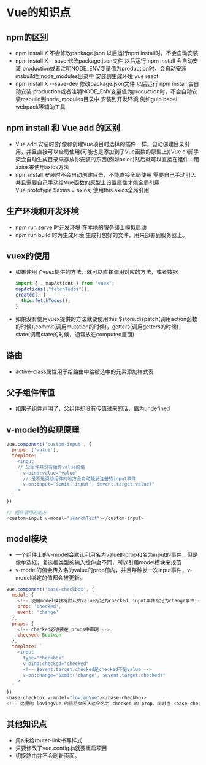 # Vue的知识点

## npm的区别

* npm install X 不会修改package.json 以后运行npm install时，不会自动安装
* npm install X --save 修改package.json文件 以后运行 npm install 会自动安装
production或者注明NODE_ENV变量值为production时，会自动安装msbuild到node_modules目录中 安装到生成环境 vue react
* npm install X --save-dev 修改package.json文件 以后运行 npm install 会自动安装
production或者注明NODE_ENV变量值为production时，不会自动安装msbuild到node_modules目录中 安装到开发环境 例如gulp babel webpack等辅助工具

## npm install 和 Vue add 的区别

* Vue add 安装时(好像和创建Vue项目时选择的插件一样，自动创建目录引用，并且直接可以全局使用(可能也是添加到了Vue函数的原型上))Vue cli脚手架会自动生成目录来存放你安装的东西(例如axios)然后就可以直接在组件中用axios来使用axios方法
* npm install 安装时不会自动创建目录，不能直接全局使用 需要自己手动引入 并且需要自己手动给Vue函数的原型上设置属性才能全局引用 Vue.prototype.$axios = axios; 使用this.axios全局引用

## 生产环境和开发环境

* npm run serve 时开发环境 在本地的服务器上模拟启动
* npm run build 时为生成环境 生成打包好的文件，用来部署到服务器上。

## vuex的使用

* 如果使用了vuex提供的方法，就可以直接调用对应的方法，或者数据

  ```javascript
  import { , mapActions } from "vuex";
  mapActions(["fetchTodos"]),
  created() {
    this.fetchTodos();
  }
  ```

* 如果没有使用vuex提供的方法就要使用this.$store.dispatch(调用action函数的时候),commit(调用mutation的时候)，getters(调用getters的时候)，state(调用state的时候，通常放在computed里面)

## 路由

* active-class属性用于给路由中给被选中的元素添加样式表

## 父子组件传值

* 如果子组件声明了，父组件却没有传值过来的话，值为undefined

## v-model的实现原理

```javascript
Vue.component('custom-input', {
  props: ['value'],
  template: `
    <input
    // 父组件并没有给传value的值
      v-bind:value="value"
      // 是不是调动组件的地方会自动触发注册的input事件
      v-on:input="$emit('input', $event.target.value)"
    >
  `
})

// 组件调用的地方
<custom-input v-model="searchText"></custom-input>
```

## model模块

* 一个组件上的v-model会默认利用名为value的prop和名为input的事件，但是像单选框，复选框类型的输入控件会不同，所以引用model模块来规范
* v-model的值会传入名为value的prop值内，并且每触发一次input事件，v-model绑定的值都会被更新。

```javascript
Vue.component('base-checkbox', {
  model: {
    <!-- 使用model模块将默认的value指定为checked，input事件指定为change事件 -->
    prop: 'checked',
    event: 'change'
  },
  props: {
    <!-- checked必须要在 props中声明 -->
    checked: Boolean
  },
  template: `
    <input
      type="checkbox"
      v-bind:checked="checked"
      <!-- $event.target.checked是checked不是value -->
      v-on:change="$emit('change', $event.target.checked)"
    >
  `
})
<base-checkbox v-model="lovingVue"></base-checkbox>
<!-- 这里的 lovingVue 的值将会传入这个名为 checked 的 prop。同时当 <base-checkbox> 触发一个 change 事件并附带一个新的值的时候，这个 lovingVue 的 property 将会被更新。 -->
```

## 其他知识点

* 用a来给router-link书写样式
* 只要修改了vue.config.js就要重启项目
* 切换路由并不会刷新页面。